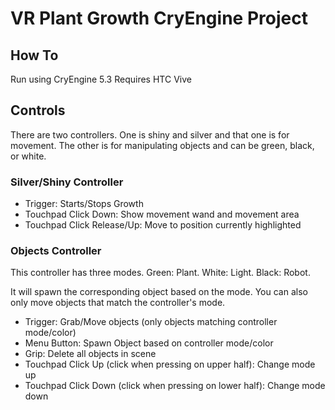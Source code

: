 # VR Plant Growth CryEngine Project
## How To
Run using CryEngine 5.3
Requires HTC Vive

## Controls

There are two controllers. One is shiny and silver and that one is for movement. The other is for manipulating objects and can be green, black, or white.
### Silver/Shiny Controller
* Trigger: Starts/Stops Growth
* Touchpad Click Down: Show movement wand and movement area
* Touchpad Click Release/Up: Move to position currently highlighted

### Objects Controller
This controller has three modes. Green: Plant. White: Light. Black: Robot.

It will spawn the corresponding object based on the mode. You can also only move objects that match the controller's mode.

* Trigger: Grab/Move objects (only objects matching controller mode/color)
* Menu Button: Spawn Object based on controller mode/color
* Grip: Delete all objects in scene
* Touchpad Click Up (click when pressing on upper half): Change mode up
* Touchpad Click Down (click when pressing on lower half): Change mode down